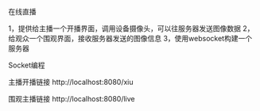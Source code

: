 在线直播

1，提供给主播一个开播界面，调用设备摄像头，可以往服务器发送图像数据
2，给观众一个围观界面，接收服务器发送的图像信息
3，使用websocket构建一个服务器

Socket编程

主播开播链接
http://localhost:8080/xiu

围观主播链接
http://localhost:8080/live